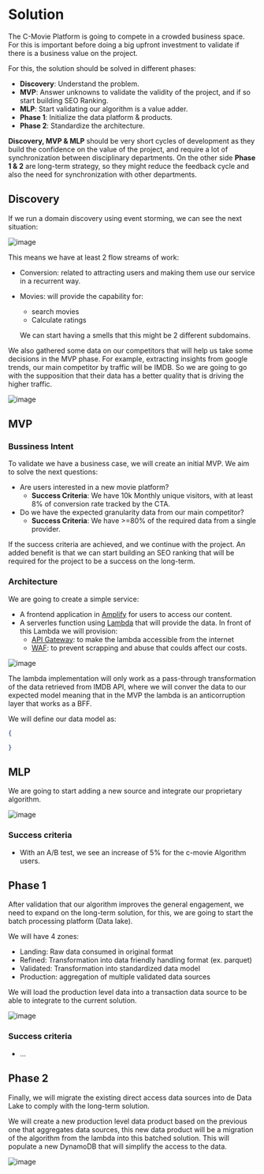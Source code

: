 # Solution

The C-Movie Platform is going to compete in a crowded business space. For this is important before doing a big upfront investment to validate if there is a business value on the project. 

For this, the solution should be solved in different phases:
- **Discovery**: Understand the problem.
- **MVP**: Answer unknowns to validate the validity of the project, and if so start building SEO Ranking.
- **MLP**: Start validating our algorithm is a value adder.
- **Phase 1**: Initialize the data platform & products.
- **Phase 2**: Standardize the architecture.

**Discovery, MVP & MLP** should be very short cycles of development as they build the confidence on the value of the project, and require a lot of synchronization between disciplinary departments. On the other side **Phase 1 & 2** are long-term strategy, so they might reduce the feedback cycle and also the need for synchronization with other departments.

## Discovery

If we run a domain discovery using event storming, we can see the next situation:

![image](https://github.com/kanekotic/C-Movie/assets/3071208/05086a9e-3861-47e6-850e-b5ae083db6e1)

This means we have at least 2 flow streams of work:
- Conversion: related to attracting users and making them use our service in a recurrent way.
- Movies: will provide the capability for:
  - search movies
  - Calculate ratings
  
  We can start having a smells that this might be 2 different subdomains.

We also gathered some data on our competitors that will help us take some decisions in the MVP phase. For example, extracting insights from google trends, our main competitor by traffic will be IMDB. So we are going to go with the supposition that their data has a better quality that is driving the higher traffic.

![image](https://github.com/kanekotic/C-Movie/assets/3071208/b969786f-b54c-47f3-8e36-cfd630bf5157)

## MVP

### Bussiness Intent

To validate we have a business case, we will create an initial MVP. We aim to solve the next questions:
- Are users interested in a new movie platform?
  - **Success Criteria**: We have 10k Monthly unique visitors, with at least 8% of conversion rate tracked by the CTA.
- Do we have the expected granularity data from our main competitor?
   - **Success Criteria**: We have >=80% of the required data from a single provider.
 
If the success criteria are achieved, and we continue with the project. An added benefit is that we can start building an SEO ranking that will be required for the project to be a success on the long-term.

### Architecture

We are going to create a simple service:
- A frontend application in [Amplify](https://aws.amazon.com/es/amplify/) for users to access our content.
- A serverles function using [Lambda](https://aws.amazon.com/es/lambda/) that will provide the data. In front of this Lambda we will provision:
    - [API Gateway](https://aws.amazon.com/es/api-gateway/): to make the lambda accessible from the internet
    - [WAF](https://aws.amazon.com/es/waf/): to prevent scrapping and abuse that coulds affect our costs.

![image](https://github.com/kanekotic/C-Movie/assets/3071208/0cf3d4b8-7a2a-46b7-bf61-52eb773298ea)


The lambda implementation will only work as a pass-through transformation of the data retrieved from IMDB API, where we will conver the data to our expected model meaning that in the MVP the lambda is an anticorruption layer that works as a BFF.

We will define our data model as:
```json
{

}
```

## MLP 

We are going to start adding a new source and integrate our proprietary algorithm.

![image](https://github.com/kanekotic/C-Movie/assets/3071208/877e4380-75c4-4382-aed2-e34acfa945f9)


### Success criteria 
 - With an A/B test, we see an increase of 5% for the c-movie Algorithm users.

## Phase 1

After validation that our algorithm improves the general engagement, we need to expand on the long-term solution, for this, we are going to start the batch processing platform (Data lake). 

We will have 4 zones:
- Landing: Raw data consumed in original format
- Refined: Transformation into data friendly handling format (ex. parquet)
- Validated: Transformation into standardized data model
- Production: aggregation of multiple validated data sources

We will load the production level data into a transaction data source to be able to integrate to the current solution.

![image](https://github.com/kanekotic/C-Movie/assets/3071208/e5785059-e9ad-4f66-b6ed-38144fcb1025)


### Success criteria 
 - ...

## Phase 2

Finally, we will migrate the existing direct access data sources into de Data Lake to comply with the long-term solution.

We will create a new production level data product based on the previous one that aggregates data sources, this new data product will be a migration of the algorithm from the lambda into this batched solution. This will populate a new DynamoDB that will simplify the access to the data.

![image](https://github.com/kanekotic/C-Movie/assets/3071208/5a18cc94-eace-41b5-88f4-9d5955122b01)

